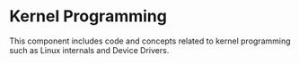 # Kernel Programming
This component includes code and concepts related to kernel programming such as Linux internals and Device Drivers.
